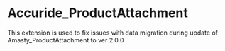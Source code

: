 # Accuride_ProductAttachment

This extension is used to fix issues with data migration during update of Amasty_ProductAttachment to ver 2.0.0
